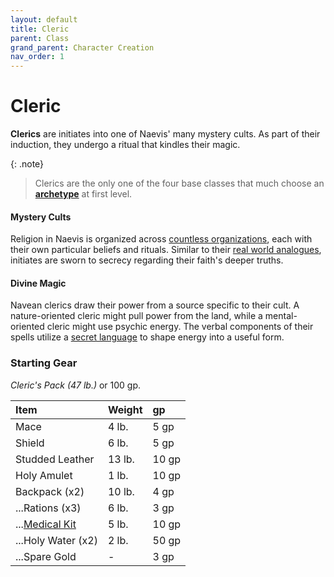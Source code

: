 ```yaml
---
layout: default
title: Cleric
parent: Class
grand_parent: Character Creation
nav_order: 1
---
```


# Cleric

**Clerics** are initiates into one of Naevis' many mystery cults. As part of their induction, they undergo a ritual that kindles their magic. 

{: .note}
> Clerics are the only one of the four base classes that much choose an [**archetype**](../../more/archetypes/index) at first level.

#### Mystery Cults

Religion in Naevis is organized across [countless organizations](../../the_frontier/canvaslands/mystery_cults), each with their own particular beliefs and rituals. Similar to their [real world analogues](https://en.wikipedia.org/wiki/Greco-Roman_mysteries), initiates are sworn to secrecy regarding their faith's deeper truths. 

#### Divine Magic

Navean clerics draw their power from a source specific to their cult. A nature-oriented cleric might pull power from the land, while a mental-oriented cleric might use psychic energy. The verbal components of their spells utilize a [secret language](../../more/languages/secret_languages) to shape energy into a useful form.



### Starting Gear

_Cleric's Pack (47 lb.)_ or 100 gp.

| Item                                                        | Weight | gp    |
| :---------------------------------------------------------- | :----- | :---- |
| Mace                                                        | 4 lb.  | 5 gp  |
| Shield                                                      | 6 lb.  | 5 gp  |
| Studded Leather                                             | 13 lb. | 10 gp |
| Holy Amulet                                                 | 1 lb.  | 10 gp |
| Backpack (x2)                                               | 10 lb. | 4 gp  |
| ...Rations (x3)                                             | 6 lb.  | 3 gp  |
| ...[Medical Kit](../../gear/adventuring_gear/general_items) | 5 lb.  | 10 gp |
| ...Holy Water (x2)                                          | 2 lb.  | 50 gp |
| ...Spare Gold                                               | -      | 3 gp  |


<!-- {: .archetypes}
> [Dream Cult](../../more/archetypes/cleric_dream), [Hell Cult](../../more/archetypes/cleric_hell), [Stone Cult](../../more/archetypes/cleric_stone), [Winter Cult](../../more/archetypes/cleric_winter) -->

<!-- #### Occupations

Clerics have highly variable relationships with their communities. Some live in monasteries as reclusive spiritualists. Others serve as priests who officiate over weddings, harvest festivals, and funerals. Hermits are common, as are warrior priests employed by mercenary outfits. -->

<!-- #### The Rites of Induction

Navean clerics are no longer fully mortal after their initiation. The spark of divine magic is kindled within them and their physical appearance is marked in a manner that indicates their cult affiliation. Many [Hell Knights](../../more/archetypes/cleric_hell), for example, have eyes that glow with firelight.

A universal side-effect of initiation is the inability to have children. As a consequence of this, clerics are largely disbarred from the lines of succession of noble families. -->
